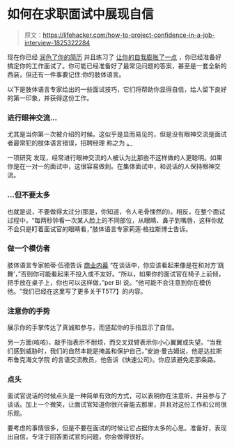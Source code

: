 # 如何在求职面试中展现自信

> 原文：<https://lifehacker.com/how-to-project-confidence-in-a-job-interview-1825322284>

现在你已经 [润色了你的简历](https://lifehacker.com/list-measurable-accomplishments-on-your-resume-not-jus-1825290597) 并且练习了 [让你的自我膨胀了一点](https://twocents.lifehacker.com/brag-to-yourself-before-you-head-into-a-job-interview-t-1824262541) ，你已经准备好搞定你的工作面试了。你可能已经准备好了最常见问题的答案，甚至是一套全新的西装，但还有一件事要记住:你的肢体语言。



以下是肢体语言专家给出的一些面试技巧，它们将帮助你显得自信，给人留下良好的第一印象，并获得这份工作。

### 进行眼神交流...

尤其是当你第一次被介绍的时候。这似乎是显而易见的，但是没有眼神交流是面试者最常犯的肢体语言错误，招聘经理 称之为 [。](https://lifehacker.com/seven-body-language-mistakes-you-wont-want-to-make-in-y-1791141271)

一项研究 发现，经常进行眼神交流的人被认为比那些不这样做的人更聪明。如果你是在一对一的面试中，这很容易做到。在集体面试中，和说话的人保持眼神交流。

### ...但不要太多

也就是说，不要做得太过分(那是，你知道，令人毛骨悚然的)。相反，在整个面试过程中，“每两秒钟看一次某人脸上的不同部位，从眼睛、鼻子到嘴唇，这样你就不会只是盯着面试官的眼睛看，”肢体语言专家莉莲·格拉斯博士告诉。

### 做一个模仿者

肢体语言专家帕蒂·伍德告诉 [商业内幕](http://www.businessinsider.com/psychological-tricks-to-ace-job-interview-2017-3#-17) “在谈话中，你应该看起来像是在和对方‘跳舞’，”否则你可能看起来不投入或不友好。“所以，如果你的面试官在椅子上前倾，把手放在桌子上，你也可以这样做，”per BI 说。"他可能不会注意到你在模仿他。"我们已经在这里写了更多关于T5T7】的内容。

### 注意你的手势

展示你的手掌传达了真诚和参与，而竖起你的手指显示了自信。

另一方面(咳咳)，敲手指表示不耐烦，而交叉双臂表示你小心翼翼或失望。“当我们感到威胁时，我们的自然本能是掩盖和保护自己，”安迪·曼古姆说，他是达拉斯布鲁克海文学院 的言语交流教员，他告诉《快速公司》。你应该避免走那条路。

### 点头

面试官说话的时候点头是一种简单有效的方式，可以表明你在注意听，并且参与了谈话。加上一个微笑，让面试官知道你很兴奋能去那里，并且对这份工作和公司很乐观。

要考虑的事情很多，但是不要在面试的时候让它占据你太多的心思。准备好，表现出自信，专注于回答面试官的问题，你会做得很好。